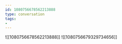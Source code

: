 ```yaml
---
id: 1080756678562213888
type: conversation
tags:
- 
---
```

![[1080756678562213888]]
![[1080756679329734656]]

